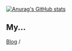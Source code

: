 [![Anurag's GitHub stats](https://github-readme-stats.vercel.app/api?username=im-ian)](https://github.com/anuraghazra/github-readme-stats)

## My...
[Blog](https://chipmunk-blog.vercel.app/) / 

